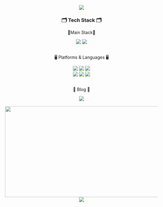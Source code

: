 <div align=center>
	<img src="https://capsule-render.vercel.app/api?type=waving&color=BDBDC8&height=150&section=header" />	
</div>
  
<div align=center>
	<h3>🗂️ Tech Stack 🗂️</h3>
</div>
<div align="center">
	<p>🌟Main Stack🌟</p>
</div>
<div align="center">
	<img src="https://img.shields.io/badge/Spring-6DB33F?style=flat&logo=Spring&logoColor=white" />
	<img src="https://img.shields.io/badge/MySQL-4479A1?style=flat&logo=MySQL&logoColor=white" />
</div>
<br>
<div align=center>
	<p>🖥️ Platforms & Languages 🖥️</p>
</div>
<div align="center">
	<img src="https://img.shields.io/badge/Django-092E20?style=flat&logo=django&logoColor=white" />
	<img src="https://img.shields.io/badge/Java-007396?style=flat&logo=Conda-Forge&logoColor=white" />
	<img src="https://img.shields.io/badge/JavaScript-F7DF1E?style=flat&logo=JavaScript&logoColor=white" />
  <br>
  	<img src="https://img.shields.io/badge/HTML5-E34F26?style=flat&logo=HTML5&logoColor=white" />
	<img src="https://img.shields.io/badge/CSS3-1572B6?style=flat&logo=CSS3&logoColor=white" />
	<img src="https://img.shields.io/badge/Oracle%20SQL-F80000?style=flat&logo=Oracle&logoColor=white" />
</div>
<br>
<div align=center>
	<p>📗 Blog 📗</p>
  <a href="https://velog.io/@devinsight/posts"><img src="https://img.shields.io/badge/Velog-20C997?style=flat-square&logo=Velog&logoColor=white"/></a>
</div>

<br>
<div align=center>
	<a href="https://github.com/devxb/gitanimals">
		<img
		  src="https://render.gitanimals.org/farms/dudxor4587"
		  width="600"
		  height="300"
		/>
	</a>
</div>

<div align=center>
  <img src="https://capsule-render.vercel.app/api?type=waving&color=BDBDC8&height=150&section=footer" />
</div>


